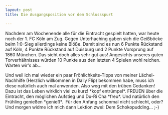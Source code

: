 ```yaml
---
layout: post
title: Die Ausgangsposition vor dem Schlussspurt

---
```


Nachdem am Wochenende alle für die Eintracht gespielt hatten, war heute noch der 1. FC Köln am Zug. Gegen Unterhaching gaben sich die Geißböcke beim 1:0-Sieg allerdings keine Blöße. Damit sind es nun 6 Punkte Rückstand auf Köln, 4 Punkte Rückstand auf Duisburg und 2 Punkte Vorsprung auf 1860 München. Das sieht doch alles sehr gut aus! Angesichts unseres guten Torverhältnisses würden 10 Punkte aus den letzten 4 Spielen wohl reichen. Warten wir's ab...

Und weil ich mal wieder ein paar Fröhlichkeits-Tipps von meiner Lächel-Nachhilfe (Herzlich willkommen in Daily Flip) bekommen habe, muss ich diese natürlich auch mal anwenden. Also weg mit den trüben Gedanken! Dazu ist das Leben wirklich viel zu kurz! \*kopf entrümpel\*. FREUEN über die Eintracht, den möglichen Aufstieg und Du-Ri Cha \*freu\*. Und natürlich den Frühling genießen \*genieß\*.  Für den Anfang schonmal nicht schlecht, oder? Und morgen widme ich mich dann Lektion zwei: Dem Schokopudding... ;-)
